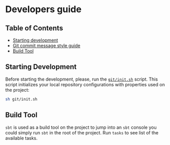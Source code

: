 # Developers guide

## Table of Contents

- [Starting development](#starting-development)
- [Git commit message style guide](git-commit-message-style-guide.md)
- [Build Tool](#build-tool)

## Starting Development
Before starting the development, please, run the
[`git/init.sh`](../../git/init.sh) script. This script initializes
your local repository configurations with properties used on the project:
```bash
sh git/init.sh
``` 

## Build Tool
`sbt` is used as a build tool on the project to jump into an `sbt` console
you could simply run `sbt` in the root of the project. Run `tasks` to see
list of the available tasks.

